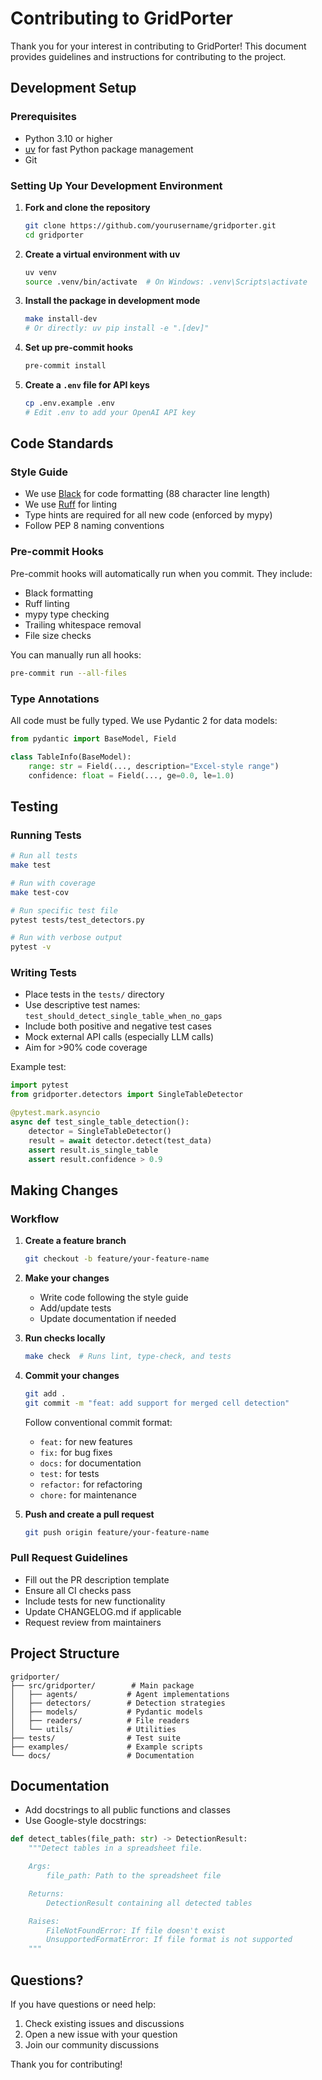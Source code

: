 # Contributing to GridPorter

Thank you for your interest in contributing to GridPorter! This document provides guidelines and instructions for contributing to the project.

## Development Setup

### Prerequisites

- Python 3.10 or higher
- [uv](https://github.com/astral-sh/uv) for fast Python package management
- Git

### Setting Up Your Development Environment

1. **Fork and clone the repository**
   ```bash
   git clone https://github.com/yourusername/gridporter.git
   cd gridporter
   ```

2. **Create a virtual environment with uv**
   ```bash
   uv venv
   source .venv/bin/activate  # On Windows: .venv\Scripts\activate
   ```

3. **Install the package in development mode**
   ```bash
   make install-dev
   # Or directly: uv pip install -e ".[dev]"
   ```

4. **Set up pre-commit hooks**
   ```bash
   pre-commit install
   ```

5. **Create a `.env` file for API keys**
   ```bash
   cp .env.example .env
   # Edit .env to add your OpenAI API key
   ```

## Code Standards

### Style Guide

- We use [Black](https://black.readthedocs.io/) for code formatting (88 character line length)
- We use [Ruff](https://github.com/astral-sh/ruff) for linting
- Type hints are required for all new code (enforced by mypy)
- Follow PEP 8 naming conventions

### Pre-commit Hooks

Pre-commit hooks will automatically run when you commit. They include:
- Black formatting
- Ruff linting
- mypy type checking
- Trailing whitespace removal
- File size checks

You can manually run all hooks:
```bash
pre-commit run --all-files
```

### Type Annotations

All code must be fully typed. We use Pydantic 2 for data models:

```python
from pydantic import BaseModel, Field

class TableInfo(BaseModel):
    range: str = Field(..., description="Excel-style range")
    confidence: float = Field(..., ge=0.0, le=1.0)
```

## Testing

### Running Tests

```bash
# Run all tests
make test

# Run with coverage
make test-cov

# Run specific test file
pytest tests/test_detectors.py

# Run with verbose output
pytest -v
```

### Writing Tests

- Place tests in the `tests/` directory
- Use descriptive test names: `test_should_detect_single_table_when_no_gaps`
- Include both positive and negative test cases
- Mock external API calls (especially LLM calls)
- Aim for >90% code coverage

Example test:
```python
import pytest
from gridporter.detectors import SingleTableDetector

@pytest.mark.asyncio
async def test_single_table_detection():
    detector = SingleTableDetector()
    result = await detector.detect(test_data)
    assert result.is_single_table
    assert result.confidence > 0.9
```

## Making Changes

### Workflow

1. **Create a feature branch**
   ```bash
   git checkout -b feature/your-feature-name
   ```

2. **Make your changes**
   - Write code following the style guide
   - Add/update tests
   - Update documentation if needed

3. **Run checks locally**
   ```bash
   make check  # Runs lint, type-check, and tests
   ```

4. **Commit your changes**
   ```bash
   git add .
   git commit -m "feat: add support for merged cell detection"
   ```

   Follow conventional commit format:
   - `feat:` for new features
   - `fix:` for bug fixes
   - `docs:` for documentation
   - `test:` for tests
   - `refactor:` for refactoring
   - `chore:` for maintenance

5. **Push and create a pull request**
   ```bash
   git push origin feature/your-feature-name
   ```

### Pull Request Guidelines

- Fill out the PR description template
- Ensure all CI checks pass
- Include tests for new functionality
- Update CHANGELOG.md if applicable
- Request review from maintainers

## Project Structure

```
gridporter/
├── src/gridporter/        # Main package
│   ├── agents/           # Agent implementations
│   ├── detectors/        # Detection strategies
│   ├── models/           # Pydantic models
│   ├── readers/          # File readers
│   └── utils/            # Utilities
├── tests/                # Test suite
├── examples/             # Example scripts
└── docs/                 # Documentation
```

## Documentation

- Add docstrings to all public functions and classes
- Use Google-style docstrings:

```python
def detect_tables(file_path: str) -> DetectionResult:
    """Detect tables in a spreadsheet file.

    Args:
        file_path: Path to the spreadsheet file

    Returns:
        DetectionResult containing all detected tables

    Raises:
        FileNotFoundError: If file doesn't exist
        UnsupportedFormatError: If file format is not supported
    """
```

## Questions?

If you have questions or need help:
1. Check existing issues and discussions
2. Open a new issue with your question
3. Join our community discussions

Thank you for contributing!
